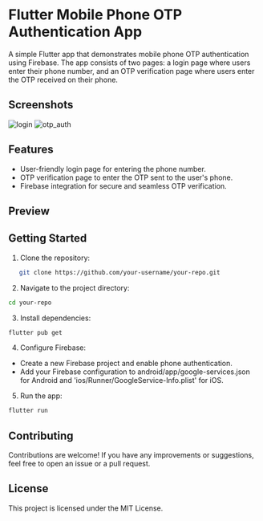 
# Flutter Mobile Phone OTP Authentication App

A simple Flutter app that demonstrates mobile phone OTP authentication using Firebase. The app consists of two pages: a login page where users enter their phone number, and an OTP verification page where users enter the OTP received on their phone.

## Screenshots
![login](https://github.com/puneethkotha/flutter/assets/85823685/a726c480-5fca-4068-b80f-cbd4aa7abd6c)
![otp_auth](https://github.com/puneethkotha/flutter/assets/85823685/acd2d420-1f1d-4675-852d-71f2a9a05701)



## Features

- User-friendly login page for entering the phone number.
- OTP verification page to enter the OTP sent to the user's phone.
- Firebase integration for secure and seamless OTP verification.
  
## Preview

## Getting Started

1. Clone the repository:

```bash
   git clone https://github.com/your-username/your-repo.git
```

2. Navigate to the project directory:
```bash
cd your-repo
 ```
3. Install dependencies:
```bash
flutter pub get
```
4. Configure Firebase:
- Create a new Firebase project and enable phone authentication.
- Add your Firebase configuration to android/app/google-services.json for Android and 'ios/Runner/GoogleService-Info.plist' for iOS.
5. Run the app:
```bash
flutter run
  ```
## Contributing
Contributions are welcome! If you have any improvements or suggestions, feel free to open an issue or a pull request.

## License
This project is licensed under the MIT License.
  
